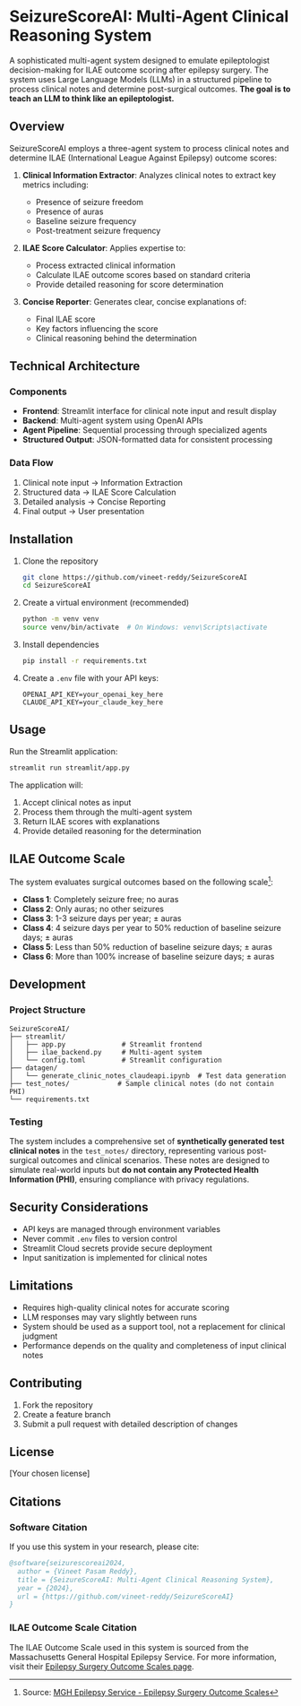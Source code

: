 # SeizureScoreAI: Multi-Agent Clinical Reasoning System

A sophisticated multi-agent system designed to emulate epileptologist decision-making for ILAE outcome scoring after epilepsy surgery. The system uses Large Language Models (LLMs) in a structured pipeline to process clinical notes and determine post-surgical outcomes. **The goal is to teach an LLM to think like an epileptologist.**

## Overview

SeizureScoreAI employs a three-agent system to process clinical notes and determine ILAE (International League Against Epilepsy) outcome scores:

1. **Clinical Information Extractor**: Analyzes clinical notes to extract key metrics including:
   - Presence of seizure freedom
   - Presence of auras
   - Baseline seizure frequency
   - Post-treatment seizure frequency

2. **ILAE Score Calculator**: Applies expertise to:
   - Process extracted clinical information
   - Calculate ILAE outcome scores based on standard criteria
   - Provide detailed reasoning for score determination

3. **Concise Reporter**: Generates clear, concise explanations of:
   - Final ILAE score
   - Key factors influencing the score
   - Clinical reasoning behind the determination

## Technical Architecture

### Components

- **Frontend**: Streamlit interface for clinical note input and result display
- **Backend**: Multi-agent system using OpenAI APIs
- **Agent Pipeline**: Sequential processing through specialized agents
- **Structured Output**: JSON-formatted data for consistent processing

### Data Flow

1. Clinical note input → Information Extraction
2. Structured data → ILAE Score Calculation
3. Detailed analysis → Concise Reporting
4. Final output → User presentation

## Installation

1. Clone the repository
   ```bash
   git clone https://github.com/vineet-reddy/SeizureScoreAI
   cd SeizureScoreAI
   ```

2. Create a virtual environment (recommended)
   ```bash
   python -m venv venv
   source venv/bin/activate  # On Windows: venv\Scripts\activate
   ```

3. Install dependencies
   ```bash
   pip install -r requirements.txt
   ```

4. Create a `.env` file with your API keys:
   ```
   OPENAI_API_KEY=your_openai_key_here
   CLAUDE_API_KEY=your_claude_key_here
   ```

## Usage

Run the Streamlit application:
```bash
streamlit run streamlit/app.py
```

The application will:
1. Accept clinical notes as input
2. Process them through the multi-agent system
3. Return ILAE scores with explanations
4. Provide detailed reasoning for the determination

## ILAE Outcome Scale

The system evaluates surgical outcomes based on the following scale[^1]:
- **Class 1**: Completely seizure free; no auras
- **Class 2**: Only auras; no other seizures
- **Class 3**: 1-3 seizure days per year; ± auras
- **Class 4**: 4 seizure days per year to 50% reduction of baseline seizure days; ± auras
- **Class 5**: Less than 50% reduction of baseline seizure days; ± auras
- **Class 6**: More than 100% increase of baseline seizure days; ± auras

[^1]: Source: [MGH Epilepsy Service - Epilepsy Surgery Outcome Scales](https://seizure.mgh.harvard.edu/engel-surgical-outcome-scale/)

## Development

### Project Structure
```
SeizureScoreAI/
├── streamlit/
│   ├── app.py              # Streamlit frontend
│   ├── ilae_backend.py     # Multi-agent system
│   └── config.toml         # Streamlit configuration
├── datagen/
│   └── generate_clinic_notes_claudeapi.ipynb  # Test data generation
├── test_notes/            # Sample clinical notes (do not contain PHI)
└── requirements.txt
```

### Testing

The system includes a comprehensive set of **synthetically generated test clinical notes** in the `test_notes/` directory, representing various post-surgical outcomes and clinical scenarios. These notes are designed to simulate real-world inputs but **do not contain any Protected Health Information (PHI)**, ensuring compliance with privacy regulations.


## Security Considerations

- API keys are managed through environment variables
- Never commit `.env` files to version control
- Streamlit Cloud secrets provide secure deployment
- Input sanitization is implemented for clinical notes

## Limitations

- Requires high-quality clinical notes for accurate scoring
- LLM responses may vary slightly between runs
- System should be used as a support tool, not a replacement for clinical judgment
- Performance depends on the quality and completeness of input clinical notes

## Contributing

1. Fork the repository
2. Create a feature branch
3. Submit a pull request with detailed description of changes

## License

[Your chosen license]

## Citations

### Software Citation

If you use this system in your research, please cite:

```bibtex
@software{seizurescoreai2024,
  author = {Vineet Pasam Reddy},
  title = {SeizureScoreAI: Multi-Agent Clinical Reasoning System},
  year = {2024},
  url = {https://github.com/vineet-reddy/SeizureScoreAI}
}
```

### ILAE Outcome Scale Citation

The ILAE Outcome Scale used in this system is sourced from the Massachusetts General Hospital Epilepsy Service. For more information, visit their [Epilepsy Surgery Outcome Scales page](https://seizure.mgh.harvard.edu/engel-surgical-outcome-scale/).
